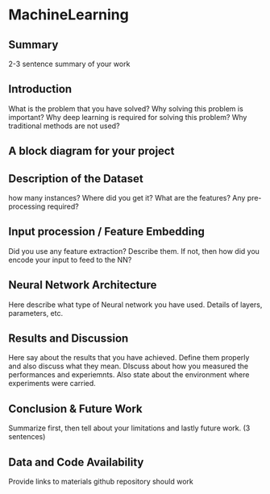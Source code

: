 # MachineLearning

## Summary
2-3 sentence summary of your work

## Introduction
What is the problem that you have solved? Why solving this problem is important? 
Why deep learning is required for solving this problem? Why traditional methods are not used?

## A block diagram for your project

## Description of the Dataset
how many instances? Where did you get it? What are the features? Any pre-processing required?

## Input procession / Feature Embedding
Did you use any feature extraction? Describe them. If not, then how did you encode your input to feed to the NN?

## Neural Network Architecture
Here describe what type of Neural network you have used. Details of layers, parameters, etc.

## Results and Discussion
Here say about the results that you have achieved. Define them properly and also discuss what they mean. 
DIscuss about how you measured the performances and experiemnts. Also state about the environment where experiments were carried.

## Conclusion & Future Work
Summarize first, then tell about your limitations and lastly future work. (3 sentences)

## Data and Code Availability
Provide links to materials github repository should work
